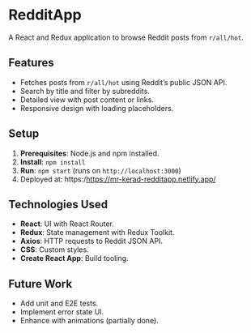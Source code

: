 # RedditApp

A React and Redux application to browse Reddit posts from `r/all/hot`.

## Features
- Fetches posts from `r/all/hot` using Reddit’s public JSON API.
- Search by title and filter by subreddits.
- Detailed view with post content or links.
- Responsive design with loading placeholders.

## Setup
1. **Prerequisites**: Node.js and npm installed.
2. **Install**: `npm install`
3. **Run**: `npm start` (runs on `http://localhost:3000`)
4. Deployed at: https:/https://mr-kerad-redditapp.netlify.app/

## Technologies Used
- **React**: UI with React Router.
- **Redux**: State management with Redux Toolkit.
- **Axios**: HTTP requests to Reddit JSON API.
- **CSS**: Custom styles.
- **Create React App**: Build tooling.

## Future Work
- Add unit and E2E tests.
- Implement error state UI.
- Enhance with animations (partially done).